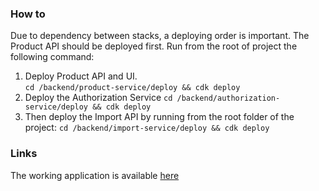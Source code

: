 ### How to

Due to dependency between stacks, a deploying order is important. The Product API should be deployed first.
Run from the root of project the following command:
1. Deploy Product API and UI.  
``` cd /backend/product-service/deploy && cdk deploy ```
2. Deploy the Authorization Service
   ``` cd /backend/authorization-service/deploy && cdk deploy ```
3. Then deploy the Import API by running from the root folder of the project:
``` cd /backend/import-service/deploy && cdk deploy ```

### Links

The working application is available [here](https://d1hxiyo0kk0n80.cloudfront.net/)